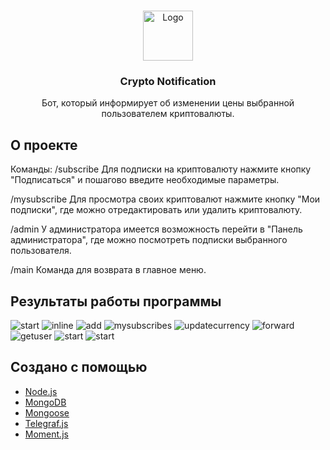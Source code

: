 <!-- Иконка -->
<br />
<p align="center">
  <a href="https://github.com/A1ina42/cryptonotification">
    <img src="screenshots/icon.jpg" alt="Logo" width="80" height="80">
  </a>

  <h3 align="center">Crypto Notification</h3>

  <p align="center">
    Бот, который информирует об изменении цены выбранной пользователем криптовалюты.
    <br />
  </p>
</p>



<!-- О проекте-->
## О проекте

Команды:
/subscribe
Для подписки на криптовалюту нажмите кнопку "Подписаться" и пошагово введите необходимые параметры. 

/mysubscribe
Для просмотра своих криптовалют нажмите кнопку "Мои подписки", где можно отредактировать или удалить криптовалюту.

/admin
У администратора имеется возможность перейти в "Панель администратора", где можно посмотреть подписки выбранного пользователя.

/main
Команда для возврата в главное меню.



<!-- Результаты работы программы -->
## Результаты работы программы
<img src="screenshots/start.png" alt="start">
<img src="screenshots/inline.png" alt="inline">
<img src="screenshots/add.png" alt="add">
<img src="screenshots/mysubscribes.png" alt="mysubscribes">
<img src="screenshots/updatecurrency.png" alt="updatecurrency">
<img src="screenshots/forward.png" alt="forward">
<img src="screenshots/getuser.png" alt="getuser">
<img src="screenshots/help.png" alt="start">
<img src="screenshots/notice.png" alt="start">



<!-- Создано с помощью -->
## Создано с помощью

* [Node.js](https://nodejs.org)
* [MongoDB](https://www.mongodb.com)
* [Mongoose](https://mongoosejs.com)
* [Telegraf.js](https://telegraf.js.org/)
* [Moment.js](https://momentjs.com)

